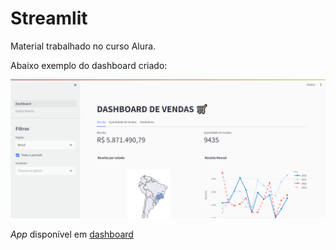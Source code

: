 # Streamlit

Material trabalhado no curso Alura. 

Abaixo exemplo do dashboard criado:

![image](dashboard-streamlit.png)

_App_ disponível em [dashboard](https://edumerckx-dashboard-alura.streamlit.app/)